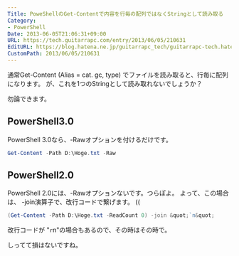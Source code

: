 ```yaml
---
Title: PoweShellのGet-Contentで内容を行毎の配列ではなくStringとして読み取る
Category:
- PowerShell
Date: 2013-06-05T21:06:31+09:00
URL: https://tech.guitarrapc.com/entry/2013/06/05/210631
EditURL: https://blog.hatena.ne.jp/guitarrapc_tech/guitarrapc-tech.hatenablog.com/atom/entry/11696248318757675754
CustomPath: 2013/06/05/210631
---
```


通常Get-Content (Alias = cat. gc, type) でファイルを読み取ると、行毎に配列になります。
が、これを1つのStringとして読み取れないでしょうか？

勿論できます。



## PowerShell3.0
PowerShell 3.0なら、-Rawオプションを付けるだけです。


```ps1
Get-Content -Path D:\Hoge.txt -Raw
```


## PowerShell2.0
PowerShell 2.0には、-Rawオプションないです。つらぽよ。
よって、この場合は、 -join演算子で、改行コードで繋げます。 ((

```ps1
(Get-Content -Path D:\Hoge.txt -ReadCount 0) -join &quot;`n&quot;
```


改行コードが "`r`n"の場合もあるので、その時はその時で。


しってて損はないですね。
